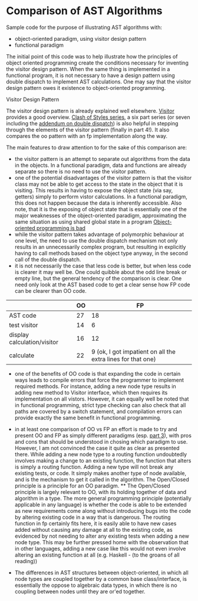 # Comparison of AST Algorithms

Sample code for the purpose of illustrating AST algorithms with:
* object-oriented paradigm, using visitor design pattern
* functional paradigm

The initial point of this code was to help illustrate how the principles of object oriented programming create the conditions necessary for inventing the visitor design pattern. When the same thing is implemented in a functional program, it is not necessary to have a design pattern using double dispatch to implement AST calculations. One may say that the visitor design pattern owes it existence to object-oriented programming.

Visitor Design Pattern

The visitor design pattern is already explained well elsewhere. 
[Visitor](https://refactoring.guru/design-patterns/visitor) provides a good overview.
[Clash of Styles series](https://vkontech.com/clash-of-styles-part-1-operations-matrix-via-oop/), a six part series (or seven including the [addendum on double dispatch](https://vkontech.com/polymorphism-on-steroids-dive-into-multiple-dispatch-multimethods/)) is also helpful in stepping through the elements of the visitor pattern (finally in part 4!). It also compares the oo pattern with an fp implementation along the way.


The main features to draw attention to for the sake of this comparison are:
* the visitor pattern is an attempt to separate out algorithms from the data in the objects. In a functional paradigm, data and functions are already separate so there is no need to use the visitor pattern.
* one of the potential disadvantages of the visitor pattern is that the visitor class may not be able to get access to the state in the object that it is visiting. This results in having to expose the object state (via say, getters) simply to perform vistor calculations. In a functional paradigm, this does not happen because the data is inherently accessible. Also note, that it is the exposing of object state that is essentially one of the major weaknesses of the object-oriented paradigm, approximating the same situation as using shared global state in a program [Object-oriented programming is bad](https://www.youtube.com/watch?v=QM1iUe6IofM&list=PL7ml_b7EM568LymSLjgRmLfCockNTCQ-2&index=4&t=1088s)
* while the visitor pattern takes advantage of polymorphic behaviour at one level, the need to use the double dispatch mechanism not only results in an unnecessarily complex program, but resulting in explicitly having to call methods based on the object type anyway, in the second call of the double dispatch.
* it is not necessarily the case that less code is better, but when less code is clearer it may well be. One could quibble about the odd line break or empty line, but the general tendency of the comparison is clear. One need only look at the AST based code to get a clear sense how FP code can be clearer than OO code.

|                            |OO      |FP
|---                         |---     |---
|AST code                    |27      |18
|test visitor                |14      |6
|display calculation/visitor |16      |12
|calculate                   |22      |9 (ok, I got impatient on all the extra lines for that one)

* one of the benefits of OO code is that expanding the code in certain ways leads to compile errors that force the programmer to implement required methods. For instance, adding a new node type results in adding new method to Visitor interface, which then requires its implementation on all vistors. However, it can equally well be noted that in functional programming, strict type checking can also check that all paths are covered by a switch statement, and compilation errors can provide exactly the same benefit in functional programming.
* in at least one comparison of OO vs FP an effort is made to try and present OO and FP as simply different paradigms (esp. [part 3](https://vkontech.com/clash-of-styles-part-3-extensibility-via-oop-and-fp/)), with pros and cons that should be understood in chosing which paradigm to use. However, I am not convinced the case it quite as clear as presented there. While adding a new node type to a routing function undoubtedly involves making a change to an existing function, the function that alters is simply a routing function. Adding a new type will not break any existing tests, or code. It simply makes another type of node available, and is the mechanism to get it called in the algorithm. The Open/Closed principle is a principle for an OO paradigm.
** The Open/Closed principle is largely relevant to OO, with its holding together of data and algorithm in a type. The more general programming principle (potentially applicable in any language) is whether the code is able to be extended as new requirements come along without introducing bugs into the code by altering existing code in a way that is dangerous. The routing function in fp certainly fits here, it is easily able to have new cases added without causing any damage at all to the existing code, as evidenced by not needing to alter any existing tests when adding a new node type. This may be further pressed home with the observation that in other languages, adding a new case like this would not even involve altering an existing function at all (e.g. Haskell - (to the groans of all reading))

* The differences in AST structures between object-oriented, in which all node types are coupled together by a common base class/interface, is essentially the oppose to algebraic data types, in which there is no coupling between nodes until they are or'ed together.

